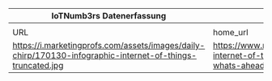 |IoTNumb3rs Datenerfassung|||||||||||
| ---- | ---- | ---- | ---- | ---- | ---- | ---- | ---- | ---- | ---- | ---- |
||||||||||||
|URL|home_url|filename|device_class|device_count|market_class|market_volume|prognosis_year|publication_year|authorship_class|Dropbox folder|
|https://i.marketingprofs.com/assets/images/daily-chirp/170130-infographic-internet-of-things-truncated.jpg|https://www.marketingprofs.com/chirp/2017/31482/the-internet-of-things-what-it-is-how-we-use-it-and-whats-ahead-infographic|file6_file5_IoT-infographic-1.jpg||||||||Pattoho/20181118-0006|
